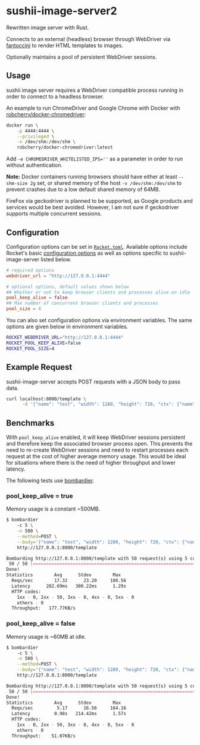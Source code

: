 # sushii-image-server2

Rewritten image server with Rust.

Connects to an external (headless) browser through WebDriver via
[fantoccini](https://github.com/jonhoo/fantoccini) to render HTML templates to
images.

Optionally maintains a pool of persistent WebDriver sessions.

## Usage

sushii image server requires a WebDriver compatible process running in order
to connect to a headless browser.

An example to run ChromeDriver and Google Chrome with Docker with
[robcherry/docker-chromedriver](https://github.com/RobCherry/docker-chromedriver):

```bash
docker run \
    -p 4444:4444 \
    --privileged \
    -v /dev/shm:/dev/shm \
    robcherry/docker-chromedriver:latest
```

Add `-e CHROMEDRIVER_WHITELISTED_IPS=''` as a parameter in order to run without
authentication.

**Note:** Docker containers running browsers should have either at least
`--shm-size 2g` set, or shared memory of the host `-v /dev/shm:/dev/shm` to
prevent crashes due to a low default shared memory of 64MB.

FireFox via geckodriver is planned to be supported, as Google products and
services would be best avoided. However, I am not sure if geckodriver supports
multiple concurrent sessions.

## Configuration

Configuration options can be set in [`Rocket.toml`](./Rocket.toml). Available
options include Rocket's basic [configuration options](https://rocket.rs/master/guide/configuration/#overview)
as well as options specific to sushii-image-server listed below.

```toml
# required options
webdriver_url = "http://127.0.0.1:4444"

# optional options, default values shown below
## Whether or not to keep browser clients and processes alive on idle
pool_keep_alive = false
## Max number of concurrent browser clients and processes
pool_size = 4
```

You can also set configuration options via environment variables. The same
options are given below in environment variables.

```bash
ROCKET_WEBDRIVER_URL="http://127.0.0.1:4444"
ROCKET_POOL_KEEP_ALIVE=false
ROCKET_POOL_SIZE=4
```

## Example Request

sushii-image-server accepts POST requests with a JSON body to pass data.

```bash
curl localhost:8000/template \
      -d '{"name": "test", "width": 1280, "height": 720, "ctx": {"name": "Bob", "age": 30 }}' > image.png
```

## Benchmarks

With `pool_keep_alive` enabled, it will keep WebDriver sessions persistent and
therefore keep the associated browser process open.  This prevents the need to
re-create WebDriver sessions and need to restart processes each request at the
cost of higher average memory usage. This would be ideal for situations where
there is the need of higher throughput and lower latency.

The following tests use [bombardier](https://github.com/codesenberg/bombardier).

### pool_keep_alive = true

Memory usage is a constant ~500MB.

```bash
$ bombardier
    -c 5 \
    -n 500 \
    --method=POST \
    --body='{"name": "test", "width": 1280, "height": 720, "ctx": {"name": "Bob", "age": 30 }}' \
    http://127.0.0.1:8000/template

Bombarding http://127.0.0.1:8000/template with 50 request(s) using 5 connection(s)
 50 / 50 [=============================================================================================] 100.00% 16/s 3s
Done!
Statistics        Avg      Stdev        Max
  Reqs/sec        17.32      23.20     100.56
  Latency      282.69ms   300.22ms      1.29s
  HTTP codes:
    1xx - 0, 2xx - 50, 3xx - 0, 4xx - 0, 5xx - 0
    others - 0
  Throughput:   177.77KB/s
```

### pool_keep_alive = false

Memory usage is ~60MB at idle.

```bash
$ bombardier
    -c 5 \
    -n 500 \
    --method=POST \
    --body='{"name": "test", "width": 1280, "height": 720, "ctx": {"name": "Bob", "age": 30 }}' \
    http://127.0.0.1:8000/template

Bombarding http://127.0.0.1:8000/template with 50 request(s) using 5 connection(s)
 50 / 50 [=============================================================================================] 100.00% 4/s 10s
Done!
Statistics        Avg      Stdev        Max
  Reqs/sec         5.17      16.56     164.16
  Latency         0.98s   214.42ms      1.57s
  HTTP codes:
    1xx - 0, 2xx - 50, 3xx - 0, 4xx - 0, 5xx - 0
    others - 0
  Throughput:    51.07KB/s
```
